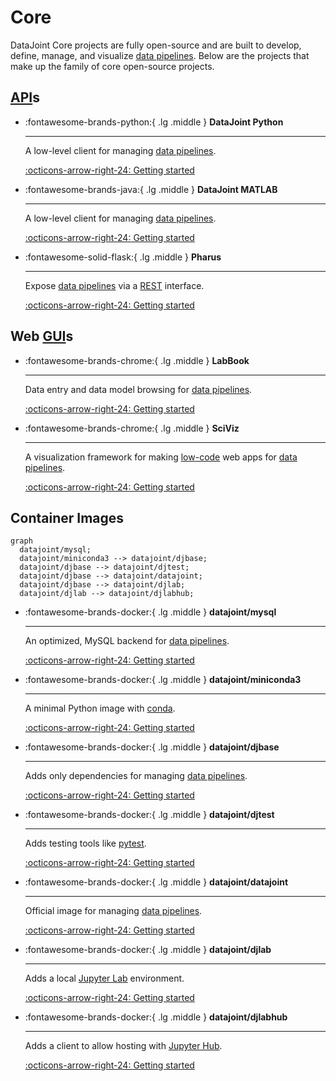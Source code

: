 # Core

DataJoint Core projects are fully open-source and are built to develop, define, manage,
and visualize [data pipelines](../glossary#data-pipeline). Below are the projects that
make up the family of core open-source projects.

## [API](https://en.wikipedia.org/wiki/API)s



<div class="grid cards" markdown>

-   :fontawesome-brands-python:{ .lg .middle } **DataJoint Python**

    ---

    A low-level client for managing [data pipelines](../glossary#data-pipeline).

    [:octicons-arrow-right-24: Getting started](./datajoint-python/)

-   :fontawesome-brands-java:{ .lg .middle } **DataJoint MATLAB**

    ---

    A low-level client for managing [data pipelines](../glossary#data-pipeline).

    [:octicons-arrow-right-24: Getting started](./datajoint-matlab/)

-   :fontawesome-solid-flask:{ .lg .middle } **Pharus**

    ---

    Expose [data pipelines](../glossary#data-pipeline) via a [REST](https://en.wikipedia.org/wiki/Representational_state_transfer) interface.

    [:octicons-arrow-right-24: Getting started](./pharus/)

</div>

## Web [GUI](https://en.wikipedia.org/wiki/Graphical_user_interface)s


<div class="grid cards" markdown>

-   :fontawesome-brands-chrome:{ .lg .middle } **LabBook**

    ---

    Data entry and data model browsing for [data pipelines](../glossary#data-pipeline).

    [:octicons-arrow-right-24: Getting started](./datajoint-labbook/)

-   :fontawesome-brands-chrome:{ .lg .middle } **SciViz**

    ---

    A visualization framework for making [low-code](https://en.wikipedia.org/wiki/Low-code_development_platform) web apps for [data pipelines](../glossary#data-pipeline).

    [:octicons-arrow-right-24: Getting started](./sci-viz/)

</div>

## Container Images

``` mermaid
graph
  datajoint/mysql;
  datajoint/miniconda3 --> datajoint/djbase;
  datajoint/djbase --> datajoint/djtest;
  datajoint/djbase --> datajoint/datajoint;
  datajoint/djbase --> datajoint/djlab;
  datajoint/djlab --> datajoint/djlabhub;
```

<div class="grid cards" markdown>

-   :fontawesome-brands-docker:{ .lg .middle } **datajoint/mysql**

    ---

    An optimized, MySQL backend for [data pipelines](../glossary#data-pipeline).

    [:octicons-arrow-right-24: Getting started](./mysql-docker/)

-   :fontawesome-brands-docker:{ .lg .middle } **datajoint/miniconda3**

    ---

    A minimal Python image with [conda](https://docs.conda.io/en/latest/).

    [:octicons-arrow-right-24: Getting started](./miniconda3-docker/)

-   :fontawesome-brands-docker:{ .lg .middle } **datajoint/djbase**

    ---

    Adds only dependencies for managing [data pipelines](../glossary#data-pipeline).

    [:octicons-arrow-right-24: Getting started](./djbase-docker/)

-   :fontawesome-brands-docker:{ .lg .middle } **datajoint/djtest**

    ---

    Adds testing tools like [pytest](https://docs.pytest.org/en/7.1.x/).

    [:octicons-arrow-right-24: Getting started](./djtest-docker/)

-   :fontawesome-brands-docker:{ .lg .middle } **datajoint/datajoint**

    ---

    Official image for managing [data pipelines](../glossary#data-pipeline).

    [:octicons-arrow-right-24: Getting started](./datajoint-python/)

-   :fontawesome-brands-docker:{ .lg .middle } **datajoint/djlab**

    ---

    Adds a local [Jupyter Lab](https://jupyterlab.readthedocs.io/en/stable/) environment.

    [:octicons-arrow-right-24: Getting started](./djlab-docker/)

-   :fontawesome-brands-docker:{ .lg .middle } **datajoint/djlabhub**

    ---

    Adds a client to allow hosting with [Jupyter Hub](https://jupyter.org/hub).

    [:octicons-arrow-right-24: Getting started](./djlabhub-docker/)

</div>
